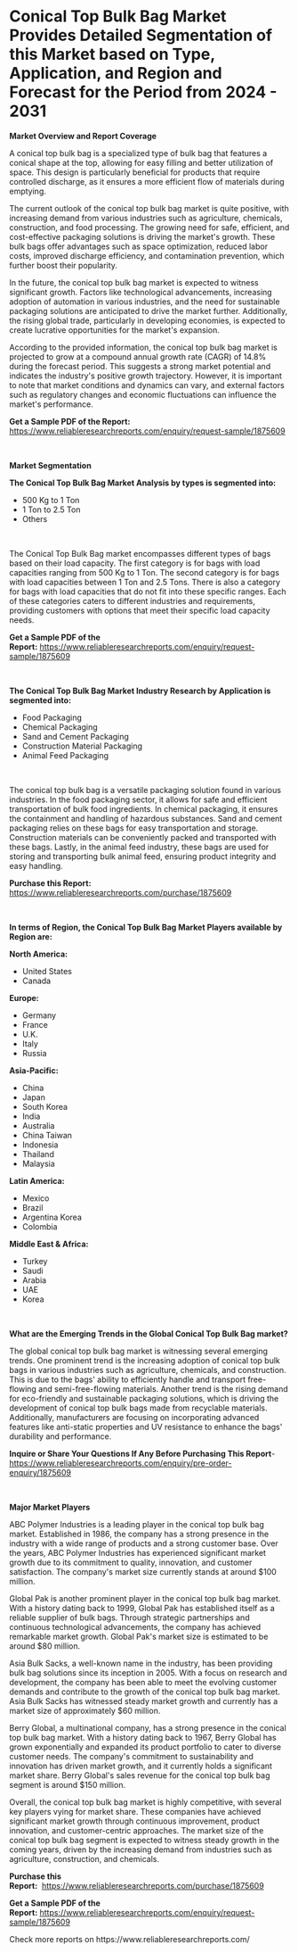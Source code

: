 <p><h1>Conical Top Bulk Bag Market Provides Detailed Segmentation of this Market based on Type, Application, and Region and Forecast for the Period from 2024 - 2031</h1></p><p><strong>Market Overview and Report Coverage</strong></p>
<p><p>A conical top bulk bag is a specialized type of bulk bag that features a conical shape at the top, allowing for easy filling and better utilization of space. This design is particularly beneficial for products that require controlled discharge, as it ensures a more efficient flow of materials during emptying.</p><p>The current outlook of the conical top bulk bag market is quite positive, with increasing demand from various industries such as agriculture, chemicals, construction, and food processing. The growing need for safe, efficient, and cost-effective packaging solutions is driving the market's growth. These bulk bags offer advantages such as space optimization, reduced labor costs, improved discharge efficiency, and contamination prevention, which further boost their popularity.</p><p>In the future, the conical top bulk bag market is expected to witness significant growth. Factors like technological advancements, increasing adoption of automation in various industries, and the need for sustainable packaging solutions are anticipated to drive the market further. Additionally, the rising global trade, particularly in developing economies, is expected to create lucrative opportunities for the market's expansion.</p><p>According to the provided information, the conical top bulk bag market is projected to grow at a compound annual growth rate (CAGR) of 14.8% during the forecast period. This suggests a strong market potential and indicates the industry's positive growth trajectory. However, it is important to note that market conditions and dynamics can vary, and external factors such as regulatory changes and economic fluctuations can influence the market's performance.</p></p>
<p><strong>Get a Sample PDF of the Report:</strong> <a href="https://www.reliableresearchreports.com/enquiry/request-sample/1875609">https://www.reliableresearchreports.com/enquiry/request-sample/1875609</a></p>
<p>&nbsp;</p>
<p><strong>Market Segmentation</strong></p>
<p><strong>The Conical Top Bulk Bag Market Analysis by types is segmented into:</strong></p>
<p><ul><li>500 Kg to 1 Ton</li><li>1 Ton to 2.5 Ton</li><li>Others</li></ul></p>
<p>&nbsp;</p>
<p><p>The Conical Top Bulk Bag market encompasses different types of bags based on their load capacity. The first category is for bags with load capacities ranging from 500 Kg to 1 Ton. The second category is for bags with load capacities between 1 Ton and 2.5 Tons. There is also a category for bags with load capacities that do not fit into these specific ranges. Each of these categories caters to different industries and requirements, providing customers with options that meet their specific load capacity needs.</p></p>
<p><strong>Get a Sample PDF of the Report:</strong>&nbsp;<a href="https://www.reliableresearchreports.com/enquiry/request-sample/1875609">https://www.reliableresearchreports.com/enquiry/request-sample/1875609</a></p>
<p>&nbsp;</p>
<p><strong>The Conical Top Bulk Bag Market Industry Research by Application is segmented into:</strong></p>
<p><ul><li>Food Packaging</li><li>Chemical Packaging</li><li>Sand and Cement Packaging</li><li>Construction Material Packaging</li><li>Animal Feed Packaging</li></ul></p>
<p>&nbsp;</p>
<p><p>The conical top bulk bag is a versatile packaging solution found in various industries. In the food packaging sector, it allows for safe and efficient transportation of bulk food ingredients. In chemical packaging, it ensures the containment and handling of hazardous substances. Sand and cement packaging relies on these bags for easy transportation and storage. Construction materials can be conveniently packed and transported with these bags. Lastly, in the animal feed industry, these bags are used for storing and transporting bulk animal feed, ensuring product integrity and easy handling.</p></p>
<p><strong>Purchase this Report:</strong>&nbsp; <a href="https://www.reliableresearchreports.com/purchase/1875609">https://www.reliableresearchreports.com/purchase/1875609</a></p>
<p>&nbsp;</p>
<p><strong>In terms of Region, the Conical Top Bulk Bag Market Players available by Region are:</strong></p>
<p>
    <p> <strong> North America: </strong>
        <ul>
            <li>United States</li>
            <li>Canada</li>
        </ul>
        </p> 
    <p> <strong> Europe: </strong>
        <ul>
            <li>Germany</li>
            <li>France</li>
            <li>U.K.</li>
            <li>Italy</li>
            <li>Russia</li>
        </ul>
        </p> 
    <p> <strong> Asia-Pacific: </strong>
        <ul>
            <li>China</li>
            <li>Japan</li>
            <li>South Korea</li>
            <li>India</li>
            <li>Australia</li>
            <li>China Taiwan</li>
            <li>Indonesia</li>
            <li>Thailand</li>
            <li>Malaysia</li>
        </ul>
        </p> 
    <p> <strong> Latin America: </strong>
        <ul>
            <li>Mexico</li>
            <li>Brazil</li>
            <li>Argentina Korea</li>
            <li>Colombia</li>
        </ul>
        </p> 
    <p> <strong> Middle East & Africa: </strong>
        <ul>
            <li>Turkey</li>
            <li>Saudi</li>
            <li>Arabia</li>
            <li>UAE</li>
            <li>Korea</li>
        </ul>
    </p>
    </p>
<p>&nbsp;</p>
<p><strong>What are the Emerging Trends in the Global Conical Top Bulk Bag market?</strong></p>
<p><p>The global conical top bulk bag market is witnessing several emerging trends. One prominent trend is the increasing adoption of conical top bulk bags in various industries such as agriculture, chemicals, and construction. This is due to the bags' ability to efficiently handle and transport free-flowing and semi-free-flowing materials. Another trend is the rising demand for eco-friendly and sustainable packaging solutions, which is driving the development of conical top bulk bags made from recyclable materials. Additionally, manufacturers are focusing on incorporating advanced features like anti-static properties and UV resistance to enhance the bags' durability and performance.</p></p>
<p><strong>Inquire or Share Your Questions If Any Before Purchasing This Report</strong>- <a href="https://www.reliableresearchreports.com/enquiry/pre-order-enquiry/1875609">https://www.reliableresearchreports.com/enquiry/pre-order-enquiry/1875609</a></p>
<p>&nbsp;</p>
<p><strong>Major Market Players</strong></p>
<p><p>ABC Polymer Industries is a leading player in the conical top bulk bag market. Established in 1986, the company has a strong presence in the industry with a wide range of products and a strong customer base. Over the years, ABC Polymer Industries has experienced significant market growth due to its commitment to quality, innovation, and customer satisfaction. The company's market size currently stands at around $100 million.</p><p>Global Pak is another prominent player in the conical top bulk bag market. With a history dating back to 1999, Global Pak has established itself as a reliable supplier of bulk bags. Through strategic partnerships and continuous technological advancements, the company has achieved remarkable market growth. Global Pak's market size is estimated to be around $80 million.</p><p>Asia Bulk Sacks, a well-known name in the industry, has been providing bulk bag solutions since its inception in 2005. With a focus on research and development, the company has been able to meet the evolving customer demands and contribute to the growth of the conical top bulk bag market. Asia Bulk Sacks has witnessed steady market growth and currently has a market size of approximately $60 million.</p><p>Berry Global, a multinational company, has a strong presence in the conical top bulk bag market. With a history dating back to 1967, Berry Global has grown exponentially and expanded its product portfolio to cater to diverse customer needs. The company's commitment to sustainability and innovation has driven market growth, and it currently holds a significant market share. Berry Global's sales revenue for the conical top bulk bag segment is around $150 million.</p><p>Overall, the conical top bulk bag market is highly competitive, with several key players vying for market share. These companies have achieved significant market growth through continuous improvement, product innovation, and customer-centric approaches. The market size of the conical top bulk bag segment is expected to witness steady growth in the coming years, driven by the increasing demand from industries such as agriculture, construction, and chemicals.</p></p>
<p><strong>Purchase this Report:</strong>&nbsp;&nbsp;<a href="https://www.reliableresearchreports.com/purchase/1875609">https://www.reliableresearchreports.com/purchase/1875609</a></p>
<p></p>
<p><strong>Get a Sample PDF of the Report:</strong>&nbsp;<a href="https://www.reliableresearchreports.com/enquiry/request-sample/1875609">https://www.reliableresearchreports.com/enquiry/request-sample/1875609</a></p>
<p>Check more reports on https://www.reliableresearchreports.com/</p>